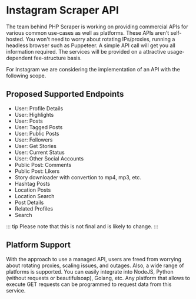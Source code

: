 # Instagram Scraper API

The team behind PHP Scraper is working on providing commercial APIs for various common use-cases as well as platforms. These APIs aren't self-hosted. You won't need to worry about rotating IPs/proxies, running a headless browser such as Puppeteer. A simple API call will get you all information required. The services will be provided on a attractive usage-dependent fee-structure basis.

For Instagram we are considering the implementation of an API with the following scope.

## Proposed Supported Endpoints

- User: Profile Details
- User: Highlights
- User: Posts
- User: Tagged Posts
- User: Public Posts
- User: Followers
- User: Get Stories
- User: Current Status
- User: Other Social Accounts
- Public Post: Comments
- Public Post: Likers
- Story downloader with convertion to mp4, mp3, etc.
- Hashtag Posts
- Location Posts
- Location Search
- Post Details
- Related Profiles
- Search

::: tip
Please note that this is not final and is likely to change.
:::

## Platform Support

With the approach to use a managed API, users are freed from worrying about rotating proxies, scaling issues, and outages. Also, a wide range of platforms is supported. You can easily integrate into NodeJS, Python (without requests or beautifulsoap), Golang, etc. Any platform that allows to execute GET requests can be programmed to request data from this service.
